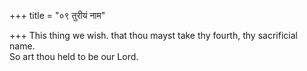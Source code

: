 +++
title = "०९ तुरीयं नाम"

+++
This thing we wish. that thou mayst take thy fourth, thy sacrificial name.  
     So art thou held to be our Lord.